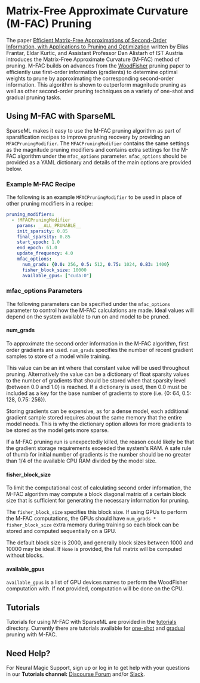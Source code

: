 <!--
Copyright (c) 2021 - present / Neuralmagic, Inc. All Rights Reserved.

Licensed under the Apache License, Version 2.0 (the "License");
you may not use this file except in compliance with the License.
You may obtain a copy of the License at

   http://www.apache.org/licenses/LICENSE-2.0

Unless required by applicable law or agreed to in writing,
software distributed under the License is distributed on an "AS IS" BASIS,
WITHOUT WARRANTIES OR CONDITIONS OF ANY KIND, either express or implied.
See the License for the specific language governing permissions and
limitations under the License.
-->

# Matrix-Free Approximate Curvature (M-FAC) Pruning

The paper
[Efficient Matrix-Free Approximations of Second-Order Information, with Applications to Pruning and Optimization](https://arxiv.org/pdf/2107.03356.pdf)
written by Elias Frantar, Eldar Kurtic, and Assistant Professor Dan Alistarh of IST Austria
introduces the Matrix-Free Approximate Curvature (M-FAC) method of pruning.
M-FAC builds on advances from the [WoodFisher](https://arxiv.org/pdf/2004.14340.pdf)
pruning paper to efficiently use first-order information (gradients) to determine optimal weights
to prune by approximating the corresponding second-order information.
This algorithm is shown to outperform magnitude pruning as well as other second-order pruning
techniques on a variety of one-shot and gradual pruning tasks.

## Using M-FAC with SparseML

SparseML makes it easy to use the M-FAC pruning algorithm as part of sparsification
recipes to improve pruning recovery by providing an `MFACPruningModifier`.
The `MFACPruningModifier` contains the same settings as the magnitude
pruning modifiers and contains extra settings for the M-FAC algorithm under the
`mfac_options` parameter.  `mfac_options` should be provided as a YAML dictionary and
details of the main options are provided below.

### Example M-FAC Recipe
The following is an example `MFACPruningModifier` to be used in place of other
pruning modifiers in a recipe:

```yaml
pruning_modifiers:
  - !MFACPruningModifier
    params: __ALL_PRUNABLE__
    init_sparsity: 0.05
    final_sparsity: 0.85
    start_epoch: 1.0
    end_epoch: 61.0
    update_frequency: 4.0
    mfac_options:
      num_grads: {0.0: 256, 0.5: 512, 0.75: 1024, 0.83: 1400}
      fisher_block_size: 10000
      available_gpus: ["cuda:0"]
```

### mfac_options Parameters
The following parameters can be specified under the `mfac_options` parameter to control
how the M-FAC calculations are made. Ideal values will depend on the system
available to run on and model to be pruned.

#### num_grads
To approximate the second order information in the M-FAC algorithm, first order
gradients are used. `num_grads` specifies the number of recent gradient samples to store
of a model while training.

This value can be an int where that constant value will be used throughout pruning.
Alternatively the value can be a dictionary of float sparsity values to the number of
gradients that should be stored when that sparsity level (between 0.0 and 1.0) is reached.
If a dictionary is used, then 0.0 must be included as a key for the base number of gradients
to store (i.e. {0: 64, 0.5: 128, 0.75: 256}).

Storing gradients can be expensive, as for a dense model, each additional gradient
sample stored requires about the same memory that the entire model needs. This is why
the dictionary option allows for more gradients to be stored as the model gets more
sparse.

If a M-FAC pruning run is unexpectedly killed, the reason could likely be that
the gradient storage requirements exceeded the system's RAM. A safe rule of thumb for
initial number of gradients is the number should be no greater than 1/4 of the
available CPU RAM divided by the model size.


#### fisher_block_size
To limit the computational cost of calculating second order information, the M-FAC
algorithm may compute a block diagonal matrix of a certain block size that is
sufficient for generating the necessary information for pruning.

The `fisher_block_size` specifies this block size.  If using GPUs to perform the
M-FAC computations, the GPUs should have `num_grads * fisher_block_size` extra
memory during training so each block can be stored and computed sequentially on a GPU.

The default block size is 2000, and generally block sizes between 1000 and 10000 may be
ideal. If `None` is provided, the full matrix will be computed without blocks.


#### available_gpus
`available_gpus` is a list of GPU devices names to perform the WoodFisher computation
with. If not provided, computation will be done on the CPU.


## Tutorials

Tutorials for using M-FAC with SparseML are provided in the [tutorials](https://github.com/neuralmagic/sparseml/blob/main/research/mfac/tutorials)
directory.  Currently there are tutorials available for
[one-shot](https://github.com/neuralmagic/sparseml/blob/main/research/mfac/tutorials/one_shot_pruning_with_mfac.md)
and [gradual](https://github.com/neuralmagic/sparseml/blob/main/research/mfac/tutorials/gradual_pruning_with_mfac.md)
pruning with M-FAC.

## Need Help?
For Neural Magic Support, sign up or log in to get help with your questions in our
**Tutorials channel:** [Discourse Forum](https://discuss.neuralmagic.com/)
and/or [Slack](https://join.slack.com/t/discuss-neuralmagic/shared_invite/zt-q1a1cnvo-YBoICSIw3L1dmQpjBeDurQ).